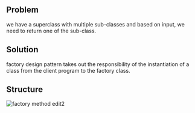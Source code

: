 ## Problem
we have a superclass with multiple sub-classes and based on input, we need to return one of the sub-class.

## Solution
factory design pattern takes out the responsibility of the instantiation of a class from the client program to the factory class.

## Structure
![factory method edit2](https://github.com/user-attachments/assets/d8390bab-e65a-415e-8031-bb18ea9419e4)
